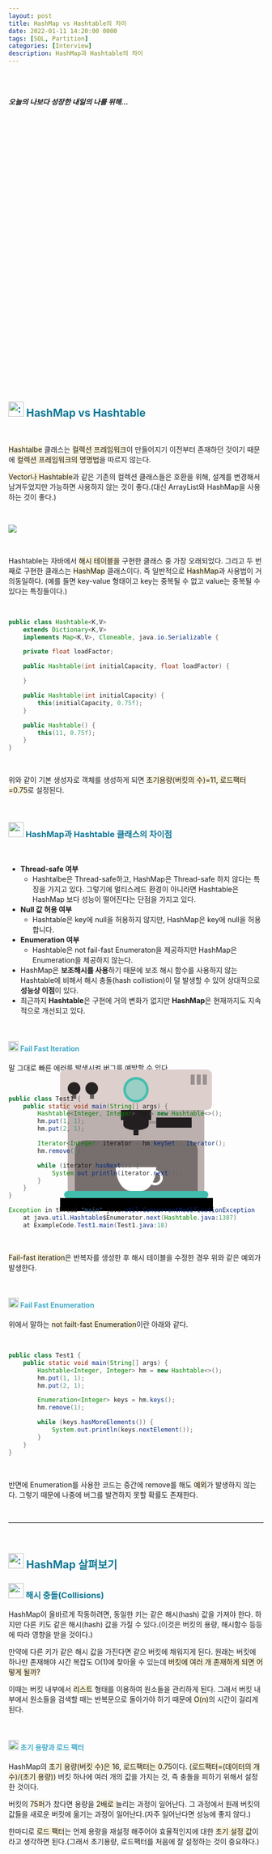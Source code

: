 ```yaml
---
layout: post
title: HashMap vs Hashtable의 차이
date: 2022-01-11 14:20:00 0000
tags: [SQL, Partition]
categories: [Interview]
description: HashMap과 Hashtable의 차이
---
```


<br><br>

_**오늘의 나보다 성장한 내일의 나를 위해...**_

<br>

<br><br>

<style>
.containercoffee {
  width: 300px;
  height: 280px;
  position: relative;
  top: calc(50% - 140px);
  left: calc(50% - 150px);
}
.coffee-header {
  width: 100%;
  height: 80px;
  position: absolute;
  top: 0;
  left: 0;
  background-color: #ddcfcc;
  border-radius: 10px;
}
.coffee-header__buttons {
  width: 25px;
  height: 25px;
  position: absolute;
  top: 25px;
  background-color: #282323;
  border-radius: 50%;
}
.coffee-header__buttons::after {
  content: "";
  width: 8px;
  height: 8px;
  position: absolute;
  bottom: -8px;
  left: calc(50% - 4px);
  background-color: #615e5e;
}
.coffee-header__button-one {
  left: 15px;
}
.coffee-header__button-two {
  left: 50px;
}
.coffee-header__display {
  width: 50px;
  height: 50px;
  position: absolute;
  top: calc(50% - 25px);
  left: calc(50% - 25px);
  border-radius: 50%;
  background-color: #9acfc5;
  border: 5px solid #43beae;
  box-sizing: border-box;
}
.coffee-header__details {
  width: 8px;
  height: 20px;
  position: absolute;
  top: 10px;
  right: 10px;
  background-color: #9b9091;
  box-shadow: -12px 0 0 #9b9091, -24px 0 0 #9b9091;
}
.coffee-medium {
  width: 90%;
  height: 160px;
  position: absolute;
  top: 80px;
  left: calc(50% - 45%);
  background-color: #bcb0af;
}
.coffee-medium:before {
  content: "";
  width: 90%;
  height: 100px;
  background-color: #776f6e;
  position: absolute;
  bottom: 0;
  left: calc(50% - 45%);
  border-radius: 20px 20px 0 0;
}
.coffe-medium__exit {
  width: 60px;
  height: 20px;
  position: absolute;
  top: 0;
  left: calc(50% - 30px);
  background-color: #231f20;
}
.coffe-medium__exit::before {
  content: "";
  width: 50px;
  height: 20px;
  border-radius: 0 0 50% 50%;
  position: absolute;
  bottom: -20px;
  left: calc(50% - 25px);
  background-color: #231f20;
}
.coffe-medium__exit::after {
  content: "";
  width: 10px;
  height: 10px;
  position: absolute;
  bottom: -30px;
  left: calc(50% - 5px);
  background-color: #231f20;
}
.coffee-medium__arm {
  width: 70px;
  height: 20px;
  position: absolute;
  top: 15px;
  right: 25px;
  background-color: #231f20;
}
.coffee-medium__arm::before {
  content: "";
  width: 15px;
  height: 5px;
  position: absolute;
  top: 7px;
  left: -15px;
  background-color: #9e9495;
}
.coffee-medium__cup {
  width: 80px;
  height: 47px;
  position: absolute;
  bottom: 0;
  left: calc(50% - 40px);
  background-color: #FFF;
  border-radius: 0 0 70px 70px / 0 0 110px 110px;
}
.coffee-medium__cup::after {
  content: "";
  width: 20px;
  height: 20px;
  position: absolute;
  top: 6px;
  right: -13px;
  border: 5px solid #FFF;
  border-radius: 50%;
}
@keyframes liquid {
  0% {
    height: 0px;  
    opacity: 1;
  }
  5% {
    height: 0px;  
    opacity: 1;
  }
  20% {
    height: 62px;  
    opacity: 1;
  }
  95% {
    height: 62px;
    opacity: 1;
  }
  100% {
    height: 62px;
    opacity: 0;
  }
}
.coffee-medium__liquid {
  width: 6px;
  height: 63px;
  opacity: 0;
  position: absolute;
  top: 50px;
  left: calc(50% - 3px);
  background-color: #74372b;
  animation: liquid 4s 4s linear infinite;
}
.coffee-medium__smoke {
  width: 8px;
  height: 20px;
  position: absolute;  
  border-radius: 5px;
  background-color: #b3aeae;
}
@keyframes smokeOne {
  0% {
    bottom: 20px;
    opacity: 0;
  }
  40% {
    bottom: 50px;
    opacity: .5;
  }
  80% {
    bottom: 80px;
    opacity: .3;
  }
  100% {
    bottom: 80px;
    opacity: 0;
  }
}
@keyframes smokeTwo {
  0% {
    bottom: 40px;
    opacity: 0;
  }
  40% {
    bottom: 70px;
    opacity: .5;
  }
  80% {
    bottom: 80px;
    opacity: .3;
  }
  100% {
    bottom: 80px;
    opacity: 0;
  }
}
.coffee-medium__smoke-one {
  opacity: 0;
  bottom: 50px;
  left: 102px;
  animation: smokeOne 3s 4s linear infinite;
}
.coffee-medium__smoke-two {
  opacity: 0;
  bottom: 70px;
  left: 118px;
  animation: smokeTwo 3s 5s linear infinite;
}
.coffee-medium__smoke-three {
  opacity: 0;
  bottom: 65px;
  right: 118px;
  animation: smokeTwo 3s 6s linear infinite;
}
.coffee-medium__smoke-for {
  opacity: 0;
  bottom: 50px;
  right: 102px;
  animation: smokeOne 3s 5s linear infinite;
}
.coffee-footer {
  width: 95%;
  height: 15px;
  position: absolute;
  bottom: 25px;
  left: calc(50% - 47.5%);
  background-color: #41bdad;
  border-radius: 10px;
}
.coffee-footer::after {
  content: "";
  width: 106%;
  height: 26px;
  position: absolute;
  bottom: -25px;
  left: -8px;
  background-color: #000;
}
</style>

<div class="containercoffee">
    <div class="coffee-header">
      <div class="coffee-header__buttons coffee-header__button-one"></div>
      <div class="coffee-header__buttons coffee-header__button-two"></div>
      <div class="coffee-header__display"></div>
      <div class="coffee-header__details"></div>
    </div>
    <div class="coffee-medium">
      <div class="coffe-medium__exit"></div>
      <div class="coffee-medium__arm"></div>
      <div class="coffee-medium__liquid"></div>
      <div class="coffee-medium__smoke coffee-medium__smoke-one"></div>
      <div class="coffee-medium__smoke coffee-medium__smoke-two"></div>
      <div class="coffee-medium__smoke coffee-medium__smoke-three"></div>
      <div class="coffee-medium__smoke coffee-medium__smoke-for"></div>
      <div class="coffee-medium__cup"></div>
    </div>
    <div class="coffee-footer"></div>
</div>

<br><br><br><br><br><br><br><br>

<br>

<h2 style="color:#107896;  font-weight:bold">
<img class="emoji" title=":pushpin:" alt=":pushpin:" src="https://github.githubassets.com/images/icons/emoji/unicode/270f.png" height="30" width="30"> HashMap vs Hashtable</h2>

<br>

<span style="background: rgb(251,243,219)">Hashtalbe</span> 클래스는 <span style="background: rgb(251,243,219)">컬렉션 프레임워크</span>이 만들어지기 이전부터 존재하던 것이기 때문에 <span style="background: rgb(251,243,219)">컬렉션 프레임워크의 명명법</span>을 따르지 않는다.

<span style="background: rgb(251,243,219)">Vector나 Hashtable</span>과 같은 기존의 컬렉션 클래스들은 호환을 위해, 설계를 변경해서 남겨두었지만 가능하면 사용하지 않는 것이 좋다.(대신 ArrayList와 HashMap을 사용하는 것이 좋다.)

<br>

![](/images/Interview/post16/2022-01-11-16-32-08.png?style=centerme)

<br>

Hashtable는 자바에서 <span style="background: rgb(251,243,219)">해시 테이블을</span> 구현한 클래스 중 가장 오래되었다. 그리고 두 번째로 구현한 클래스는 <span style="background: rgb(251,243,219)">HashMap</span> 클래스이다. 즉 일반적으로 <span style="background: rgb(251,243,219)">HashMap</span>과 사용법이 거의동일하다. (예를 들면 key-value 형태이고 key는 중복될 수 없고 value는 중복될 수 있다는 특징들이다.)

<br>

```java
public class Hashtable<K,V>
    extends Dictionary<K,V>
    implements Map<K,V>, Cloneable, java.io.Serializable {

    private float loadFactor;

    public Hashtable(int initialCapacity, float loadFactor) {

    }

    public Hashtable(int initialCapacity) {
        this(initialCapacity, 0.75f);
    }

    public Hashtable() {
        this(11, 0.75f);
    }
}
```

<br>

위와 같이 기본 생성자로 객체를 생성하게 되면 <span style="background: rgb(251,243,219)">초기용량(버킷의 수)=11, 로드팩터=0.75</span>로 설정된다. 

<br>

<h3 style="color:#107896;  font-weight:bold">
<img class="emoji" title=":pushpin:" alt=":pushpin:" src="https://github.githubassets.com/images/icons/emoji/unicode/1f4cc.png" height="30" width="30"> HashMap과 Hashtable 클래스의 차이점
</h3>

<br>

- **Thread-safe 여부**
  - Hashtalbe은 Thread-safe하고, HashMap은 Thread-safe 하지 않다는 특징을 가지고 있다. 그렇기에 멀티스레드 환경이 아니라면 Hashtable은 HashMap 보다 성능이 떨어진다는 단점을 가지고 있다.
- **Null 값 허용 여부**
  - Hashtable은 key에 null을 허용하지 않지만, HashMap은 key에 null을 허용합니다.
- **Enumeration 여부**
  - Hashtable은 not fail-fast Enumeraton을 제공하지만 HashMap은 Enumeration을 제공하지 않는다.
- HashMap은 **보조해시를 사용**하기 때문에 보조 해시 함수를 사용하지 않는 Hashtable에 비해서 해시 충돌(hash collistion)이 덜 발생할 수 있어 상대적으로 **성능상 이점**이 있다.
- 최근까지 **Hashtable**은 구현에 거의 변화가 없지만 **HashMap**은 현재까지도 지속적으로 개선되고 있다. 

<br>

<h4 style="color:#43ABC9;  font-weight:bold">
<img class="emoji" title=":pushpin:" alt=":pushpin:" src="https://github.githubassets.com/images/icons/emoji/unicode/1f50e.png" height="20" width="20"> Fail Fast Iteration
</h4>

말 그대로 빠른 에러를 발생시켜 버그를 예방할 수 있다.

<br>

```java
public class Test1 {
    public static void main(String[] args) {
        Hashtable<Integer, Integer> hm = new Hashtable<>();
        hm.put(1, 1);
        hm.put(2, 1);

        Iterator<Integer> iterator = hm.keySet().iterator();
        hm.remove(1);

        while (iterator.hasNext()) {
            System.out.println(iterator.next());
        }
    }
}
```

```java
Exception in thread "main" java.util.ConcurrentModificationException
    at java.util.Hashtable$Enumerator.next(Hashtable.java:1387)
    at ExampleCode.Test1.main(Test1.java:18)
```

<br>

<span style="background: rgb(251,243,219)">Fail-fast iteration</span>은 반복자를 생성한 후 해시 테이블을 수정한 경우 위와 같은 예외가 발생한다.

<br>

<h4 style="color:#43ABC9;  font-weight:bold">
<img class="emoji" title=":pushpin:" alt=":pushpin:" src="https://github.githubassets.com/images/icons/emoji/unicode/1f50e.png" height="20" width="20"> Fail Fast Enumeration
</h4>

위에서 말하는 <span style="background: rgb(251,243,219)">not failt-fast Enumeration</span>이란 아래와 같다.

<br>

```java
public class Test1 {
    public static void main(String[] args) {
        Hashtable<Integer, Integer> hm = new Hashtable<>();
        hm.put(1, 1);
        hm.put(2, 1);

        Enumeration<Integer> keys = hm.keys();
        hm.remove(1);

        while (keys.hasMoreElements()) {
            System.out.println(keys.nextElement());
        }
    }
}
```

<br>

반면에 Enumeration를 사용한 코드는 중간에 remove를 해도 <span style="background: rgb(251,243,219)">예외</span>가 발생하지 않는다. 그렇기 때문에 나중에 버그를 발견하지 못할 확률도 존재한다.

<br>

---

<br>

<h2 style="color:#107896;  font-weight:bold">
<img class="emoji" title=":pushpin:" alt=":pushpin:" src="https://github.githubassets.com/images/icons/emoji/unicode/270f.png" height="30" width="30"> HashMap 살펴보기
</h2>

<h3 style="color:#107896;  font-weight:bold">
<img class="emoji" title=":pushpin:" alt=":pushpin:" src="https://github.githubassets.com/images/icons/emoji/unicode/1f4cc.png" height="30" width="30"> 해시 충돌(Collisions)
</h3>

HashMap이 올바르게 작동하려면, 동일한 키는 같은 해시(hash) 값을 가져야 한다. 하지만 다른 키도 같은 해시(hash) 값을 가질 수 있다.(이것은 버킷의 용량, 해시함수 등등에 따라 영향을 받을 것이다.)

만약에 다른 키가 같은 해시 값을 가진다면 같으 버킷에 채워지게 된다. 원래는 버킷에 하나만 존재해야 시간 복잡도 O(1)에 찾아올 수 있는데 <span style="background: rgb(251,243,219)">버킷에 여러 개 존재하게 되면 어떻게 될까?</span>

이때는 버킷 내부에서 <span style="background: rgb(251,243,219)">리스트</span> 형태를 이용하여 원소들을 관리하게 된다. 그래서 버킷 내부에서 원소들을 검색할 때는 반복문으로 돌아가야 하기 때문에 <span style="background: rgb(251,243,219)">O(n)</span>의 시간이 걸리게 된다.

<br>

<h4 style="color:#43ABC9;  font-weight:bold">
<img class="emoji" title=":pushpin:" alt=":pushpin:" src="https://github.githubassets.com/images/icons/emoji/unicode/1f50e.png" height="20" width="20"> 초기 용량과 로드 팩터
</h4>

HashMap의 <span style="background: rgb(251,243,219)">초기 용량(버킷 수)은 16</span>, <span style="background: rgb(251,243,219)">로드팩터는 0.75</span>이다. <span style="background: rgb(251,243,219)">(로드팩터=(데이터의 개수)/(초기 용량))</span> 버킷 하나에 여러 개의 값을 가지는 것, 즉 충돌을 피하기 위해서 설정한 것이다.

버킷의 <span style="background: rgb(251,243,219)">75퍼</span>가 찼다면 용량을 <span style="background: rgb(251,243,219)">2배로 </span>늘리는 과정이 일어난다. 그 과정에서 원래 버킷의 값들을 새로운 버킷에 옮기는 과정이 일어난다.(자주 일어난다면 성능에 좋지 않다.)

한마디로 <span style="background: rgb(251,243,219)">로드 팩터</span>는 언제 용량을 재설정 해주어야 효율적인지에 대한 <span style="background: rgb(251,243,219)">초기 설정 값</span>이라고 생각하면 된다.(그래서 초기용량, 로드팩터를 처음에 잘 설정하는 것이 중요하다.)